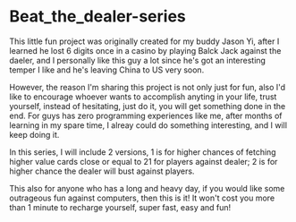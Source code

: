# Beat_the_dealer-series

This little fun project was originally created for my buddy Jason Yi, after I learned he lost 6 digits once in a casino by playing
Balck Jack against the daeler, and I personally like this guy a lot since he's got an interesting temper I like and he's
leaving China to US very soon. 

However, the reason I'm sharing this project is not only just for fun, also I'd like to encourage whoever wants to accomplish anyting
in your life, trust yourself, instead of hesitating, just do it, you will get something done in the end. For guys has zero programming 
experiences like me, after months of learning in my spare time, I alreay could do something interesting, and I will keep doing it. 

In this series, I will include 2 versions, 1 is for higher chances of fetching higher value cards close or equal to 21 
for players against dealer; 2 is for higher chance the dealer will bust against players. 

This also for anyone who has a long and heavy day, if you would like some outrageous fun against computers, then this is it!
It won't cost you more than 1 minute to recharge yourself, super fast, easy and fun!
